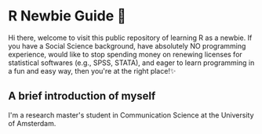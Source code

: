# R Newbie Guide 🐣
Hi there, welcome to visit this public repository of learning R as a newbie. If you have a Social Science background, have absolutely NO programming experience, would like to stop spending money on renewing licenses for statistical softwares (e.g., SPSS, STATA), and eager to learn programming in a fun and easy way, then you're at the right place!✨

## A brief introduction of myself
I'm a research master's student in Communication Science at the University of Amsterdam. 
